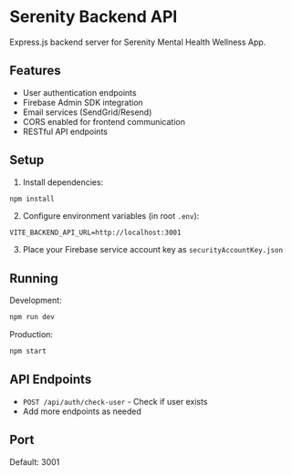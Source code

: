 # Serenity Backend API

Express.js backend server for Serenity Mental Health Wellness App.

## Features

- User authentication endpoints
- Firebase Admin SDK integration
- Email services (SendGrid/Resend)
- CORS enabled for frontend communication
- RESTful API endpoints

## Setup

1. Install dependencies:
```bash
npm install
```

2. Configure environment variables (in root `.env`):
```env
VITE_BACKEND_API_URL=http://localhost:3001
```

3. Place your Firebase service account key as `securityAccountKey.json`

## Running

Development:
```bash
npm run dev
```

Production:
```bash
npm start
```

## API Endpoints

- `POST /api/auth/check-user` - Check if user exists
- Add more endpoints as needed

## Port

Default: 3001
